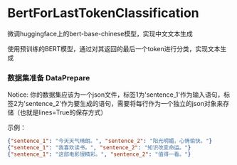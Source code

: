# BertForLastTokenClassification

微调huggingface上的bert-base-chinese模型，实现中文文本生成

使用预训练的BERT模型，通过对其返回的最后一个token进行分类，实现文本生成

### 数据集准备 DataPrepare

Notice: 你的数据集应该为一个json文件，标签1为'sentence_1'作为输入语句，标签2为'sentence_2'作为要生成的语句，需要将每行作为一个独立的json对象来存储（也就是lines=True的保存方式）

示例：

```json
{"sentence_1": "今天天气晴朗。", "sentence_2": "阳光明媚，心情愉快。"}
{"sentence_1": "我喜欢读书。", "sentence_2": "知识改变命运。"}
{"sentence_1": "这部电影很精彩。", "sentence_2": "值得一看。"}
```

